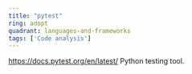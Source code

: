```yaml
---
title: "pytest"
ring: adopt
quadrant: languages-and-frameworks
tags: ['Code analysis']
---
```

https://docs.pytest.org/en/latest/
Python testing tool.
